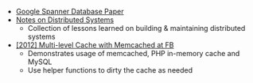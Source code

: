 - [Google Spanner Database Paper](http://static.googleusercontent.com/media/research.google.com/en//archive/spanner-osdi2012.pdf)
- [Notes on Distributed Systems](https://www.somethingsimilar.com/2013/01/14/notes-on-distributed-systems-for-young-bloods/)
  - Collection of lessons learned on building & maintaining distributed systems 
- [[2012] Multi-level Cache with Memcached at FB](https://www.scribd.com/doc/4069180/Caching-Performance-Lessons-from-Facebook)
  - Demonstrates usage of memcached, PHP in-memory cache and MySQL
  - Use helper functions to dirty the cache as needed